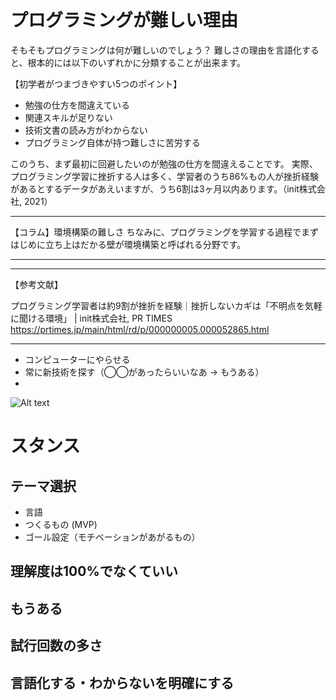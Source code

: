 # プログラミングが難しい理由
そもそもプログラミングは何が難しいのでしょう？
難しさの理由を言語化すると、根本的には以下のいずれかに分類することが出来ます。

【初学者がつまづきやすい5つのポイント】
- 勉強の仕方を間違えている
- 関連スキルが足りない
- 技術文書の読み方がわからない
- プログラミング自体が持つ難しさに苦労する

このうち、まず最初に回避したいのが勉強の仕方を間違えることです。
実際、プログラミング学習に挫折する人は多く、学習者のうち86%もの人が挫折経験があるとするデータがあえいますが、うち6割は3ヶ月以内あります。（init株式会社, 2021）

---

【コラム】環境構築の難しさ
ちなみに、プログラミングを学習する過程でまずはじめに立ち上はだかる壁が環境構築と呼ばれる分野です。

---

---

【参考文献】

プログラミング学習者は約9割が挫折を経験｜挫折しないカギは「不明点を気軽に聞ける環境」 | init株式会社, PR TIMES
https://prtimes.jp/main/html/rd/p/000000005.000052865.html

---

- コンピューターにやらせる
- 常に新技術を探す（◯◯があったらいいなあ → もうある）
- 

![Alt text](<../Chapter 1.プログラミングの学び方/images/programming-skill-pilamid.png>)



# スタンス
## テーマ選択
 - 言語
 - つくるもの (MVP)
 - ゴール設定（モチベーションがあがるもの）
## 理解度は100%でなくていい
## もうある
## 試行回数の多さ
## 言語化する・わからないを明確にする